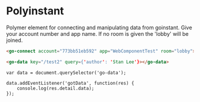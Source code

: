 Polyinstant
==========

Polymer element for connecting and manipulating data from goinstant.
Give your account number and app name. If no room is given the 'lobby' will be joined.

```HTML
<go-connect account="773bb51eb592" app="WebComponentTest" room="lobby"></go-connect>

<go-data key="/test2" query={'author': 'Stan Lee'}></go-data>
```

```JS
var data = document.querySelector('go-data');

data.addEventListener('gotData', function(res) {
    console.log(res.detail.data);
});

```
